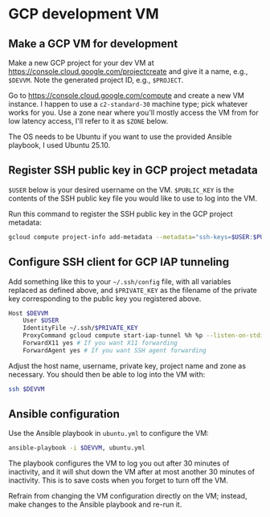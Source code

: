 # GCP development VM

## Make a GCP VM for development

Make a new GCP project for your dev VM at <https://console.cloud.google.com/projectcreate> and give it a name, e.g., `$DEVVM`. Note the generated project ID, e.g., `$PROJECT`.

Go to <https://console.cloud.google.com/compute> and create a new VM instance. I happen to use a `c2-standard-30` machine type; pick whatever works for you. Use a zone near where you'll mostly access the VM from for low latency access, I'll refer to it as `$ZONE` below.

The OS needs to be Ubuntu if you want to use the provided Ansible playbook, I used Ubuntu 25.10.

## Register SSH public key in GCP project metadata

`$USER` below is your desired username on the VM. `$PUBLIC_KEY` is the contents of the SSH public key file you would like to use to log into the VM.

Run this command to register the SSH public key in the GCP project metadata:

```bash
gcloud compute project-info add-metadata --metadata="ssh-keys=$USER:$PUBLIC_KEY"
```

## Configure SSH client for GCP IAP tunneling

Add something like this to your `~/.ssh/config` file, with all variables replaced as defined above, and `$PRIVATE_KEY` as the filename of the private key corresponding to the public key you registered above.

```bash
Host $DEVVM
    User $USER
    IdentityFile ~/.ssh/$PRIVATE_KEY
    ProxyCommand gcloud compute start-iap-tunnel %h %p --listen-on-stdin --project=$PROJECT --zone=$ZONE
    ForwardX11 yes # If you want X11 forwarding
    ForwardAgent yes # If you want SSH agent forwarding
```

Adjust the host name, username, private key, project name and zone as necessary. You should then be able to log into the VM with:

```bash
ssh $DEVVM
```

## Ansible configuration

Use the Ansible playbook in `ubuntu.yml` to configure the VM:

```bash
ansible-playbook -i $DEVVM, ubuntu.yml
```

The playbook configures the VM to log you out after 30 minutes of inactivity, and it will shut down the VM after at most another 30 minutes of inactivity. This is to save costs when you forget to turn off the VM.

Refrain from changing the VM configuration directly on the VM; instead, make changes to the Ansible playbook and re-run it.

